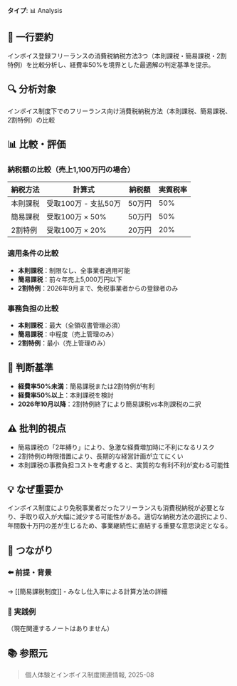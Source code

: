 **タイプ**: 📊 Analysis

## 📝 一行要約
インボイス登録フリーランスの消費税納税方法3つ（本則課税・簡易課税・2割特例）を比較分析し、経費率50%を境界とした最適解の判定基準を提示。

## 🔍 分析対象
インボイス制度下でのフリーランス向け消費税納税方法（本則課税、簡易課税、2割特例）の比較

## 📊 比較・評価

### **納税額の比較**（売上1,100万円の場合）
| 納税方法 | 計算式 | 納税額 | 実質税率 |
|---------|--------|--------|----------|
| 本則課税 | 受取100万 - 支払50万 | 50万円 | 50% |
| 簡易課税 | 受取100万 × 50% | 50万円 | 50% |
| 2割特例 | 受取100万 × 20% | 20万円 | 20% |

### **適用条件の比較**
- **本則課税**：制限なし、全事業者適用可能
- **簡易課税**：前々年売上5,000万円以下
- **2割特例**：2026年9月まで、免税事業者からの登録者のみ

### **事務負担の比較**
- **本則課税**：最大（全領収書管理必須）
- **簡易課税**：中程度（売上管理のみ）
- **2割特例**：最小（売上管理のみ）

## 🎯 判断基準
- **経費率50%未満**：簡易課税または2割特例が有利
- **経費率50%以上**：本則課税を検討
- **2026年10月以降**：2割特例終了により簡易課税vs本則課税の二択

## ⚠️ 批判的視点
- 簡易課税の「2年縛り」により、急激な経費増加時に不利になるリスク
- 2割特例の時限措置により、長期的な経営計画が立てにくい
- 本則課税の事務負担コストを考慮すると、実質的な有利不利が変わる可能性

## 💡 なぜ重要か
インボイス制度により免税事業者だったフリーランスも消費税納税が必要となり、手取り収入が大幅に減少する可能性がある。適切な納税方法の選択により、年間数十万円の差が生じるため、事業継続性に直結する重要な意思決定となる。

## 🔗 つながり
### ⬅️ 前提・背景
→ [[簡易課税制度]] - みなし仕入率による計算方法の詳細

### 🎯 実践例
（現在関連するノートはありません）

## 📚 参照元
> 個人体験とインボイス制度関連情報, 2025-08